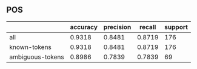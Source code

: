 
## POS

|                  | accuracy | precision | recall | support |
|------------------|----------|-----------|--------|---------|
| all              | 0.9318   | 0.8481    | 0.8719 | 176     |
| known-tokens     | 0.9318   | 0.8481    | 0.8719 | 176     |
| ambiguous-tokens | 0.8986   | 0.7839    | 0.7839 | 69      |

